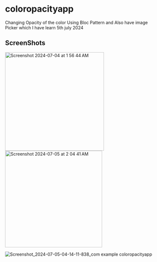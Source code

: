 # coloropacityapp

Changing Opacity of the color Using Bloc Pattern and Also have image Picker which I have learn 5th july 2024

## ScreenShots

<img width="323" alt="Screenshot 2024-07-04 at 1 56 44 AM" src="https://github.com/devpaurakh/Color-Opacity-Changing-App/assets/100192320/8ff22272-10fe-46e6-90b0-2a044a1beeb5">

<img width="317" alt="Screenshot 2024-07-05 at 2 04 41 AM" src="https://github.com/devpaurakh/Color-Opacity-Changing-App/assets/100192320/737d264a-7ee5-45e5-bf2a-1dec0a13cb20">

![Screenshot_2024-07-05-04-14-11-838_com example coloropacityapp](https://github.com/devpaurakh/Color-Opacity-Changing-App/assets/100192320/09f554d1-994a-44e1-a2ba-2da30698f5da)





